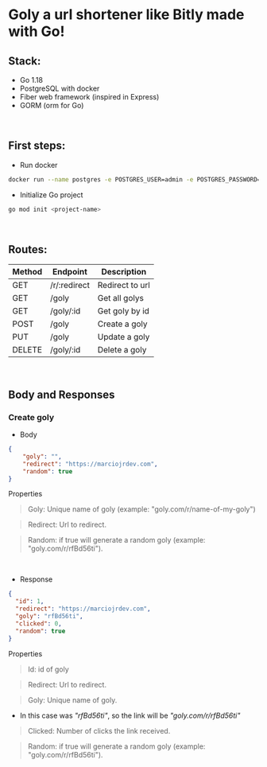 # Goly a url shortener like Bitly made with Go!

## Stack:
- Go 1.18
- PostgreSQL with docker
- Fiber web framework (inspired in Express)
- GORM (orm for Go)

<br/>

## First steps:
- Run docker
```sh
docker run --name postgres -e POSTGRES_USER=admin -e POSTGRES_PASSWORD=admin -d postgres:14
```

- Initialize Go project
```sh
go mod init <project-name>
```
<br/>

## Routes:
| Method | Endpoint       | Description        |
|--------|----------------|--------------------|
|  GET   |  /r/:redirect  | Redirect to url    |
|  GET   |  /goly         | Get all golys      |
|  GET   |  /goly/:id     | Get goly by id     |
|  POST  |  /goly         | Create a goly      |
|  PUT   |  /goly         | Update a goly      |
| DELETE |  /goly/:id     | Delete a goly      |

<br/>

## Body and Responses
### Create goly
- Body
```json
{
	"goly": "",
	"redirect": "https://marciojrdev.com",
	"random": true
}
```
Properties
> Goly: Unique name of goly (example: "goly.com/r/name-of-my-goly")

> Redirect: Url to redirect.

> Random: if true will generate a random goly (example: "goly.com/r/rfBd56ti").

<br/>

- Response
```json
{
  "id": 1,
  "redirect": "https://marciojrdev.com",
  "goly": "rfBd56ti",
  "clicked": 0,
  "random": true
}
```
Properties
> Id: id of goly

> Redirect: Url to redirect.

> Goly: Unique name of goly.
 - In this case was *"rfBd56ti"*, so the link will be *"goly.com/r/rfBd56ti"*

> Clicked: Number of clicks the link received.

> Random: if true will generate a random goly (example: "goly.com/r/rfBd56ti").
